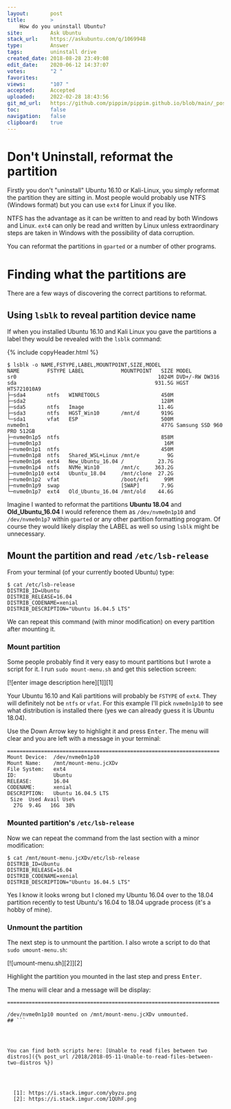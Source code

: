 ```yaml
---
layout:       post
title:        >
    How do you uninstall Ubuntu?
site:         Ask Ubuntu
stack_url:    https://askubuntu.com/q/1069948
type:         Answer
tags:         uninstall drive
created_date: 2018-08-28 23:49:08
edit_date:    2020-06-12 14:37:07
votes:        "2 "
favorites:    
views:        "107 "
accepted:     Accepted
uploaded:     2022-02-28 18:43:56
git_md_url:   https://github.com/pippim/pippim.github.io/blob/main/_posts/2018/2018-08-28-How-do-you-uninstall-Ubuntu_.md
toc:          false
navigation:   false
clipboard:    true
---
```


# Don't Uninstall, reformat the partition

Firstly you don't "uninstall" Ubuntu 16.10 or Kali-Linux, you simply reformat the partition they are sitting in. Most people would probably use NTFS (Windows format) but you can use `ext4` for Linux if you like.

NTFS has the advantage as it can be written to and read by both Windows and Linux. `ext4` can only be read and written by Linux unless extraordinary steps are taken in Windows with the possibility of data corruption.

You can reformat the partitions in `gparted` or a number of other programs.

# Finding what the partitions are

There are a few ways of discovering the correct partitions to reformat. 

## Using `lsblk` to reveal partition device name

If when you installed Ubuntu 16.10 and Kali Linux you gave the partitions a label they would be revealed with the `lsblk` command:

{% include copyHeader.html %}
``` 
$ lsblk -o NAME,FSTYPE,LABEL,MOUNTPOINT,SIZE,MODEL
NAME         FSTYPE LABEL            MOUNTPOINT   SIZE MODEL
sr0                                              1024M DVD+/-RW DW316  
sda                                             931.5G HGST HTS721010A9
├─sda4       ntfs   WINRETOOLS                    450M 
├─sda2                                            128M 
├─sda5       ntfs   Image                        11.4G 
├─sda3       ntfs   HGST_Win10       /mnt/d       919G 
└─sda1       vfat   ESP                           500M 
nvme0n1                                           477G Samsung SSD 960 PRO 512GB            
├─nvme0n1p5  ntfs                                 858M 
├─nvme0n1p3                                        16M 
├─nvme0n1p1  ntfs                                 450M 
├─nvme0n1p8  ntfs   Shared_WSL+Linux /mnt/e         9G 
├─nvme0n1p6  ext4   New_Ubuntu_16.04 /           23.7G 
├─nvme0n1p4  ntfs   NVMe_Win10       /mnt/c     363.2G 
├─nvme0n1p10 ext4   Ubuntu_18.04     /mnt/clone  27.2G 
├─nvme0n1p2  vfat                    /boot/efi     99M 
├─nvme0n1p9  swap                    [SWAP]       7.9G 
└─nvme0n1p7  ext4   Old_Ubuntu_16.04 /mnt/old    44.6G 
```

Imagine I wanted to reformat the partitions **Ubuntu 18.04** and **Old_Ubuntu_16.04** I would reference them as `/dev/nvme0n1p10` and `/dev/nvme0n1p7` within `gparted` or any other partition formatting program. Of course they would likely display the LABEL as well so using `lsblk` might be unnecessary.

## Mount the partition and read `/etc/lsb-release`

From your terminal (of your currently booted Ubuntu) type:

``` 
$ cat /etc/lsb-release
DISTRIB_ID=Ubuntu
DISTRIB_RELEASE=16.04
DISTRIB_CODENAME=xenial
DISTRIB_DESCRIPTION="Ubuntu 16.04.5 LTS"
```

We can repeat this command (with minor modification) on every partition after mounting it.

### Mount partition

Some people probably find it very easy to mount partitions but I wrote a script for it. I run `sudo mount-menu.sh` and get this selection screen:

[![enter image description here][1]][1]

Your Ubuntu 16.10 and Kali partitions will probably be `FSTYPE` of `ext4`. They will definitely not be `ntfs` or `vfat`. For this example I'll pick `nvme0n1p10` to see what distribution is installed there (yes we can already guess it is Ubuntu 18.04).

Use the Down Arrow key to highlight it and press <kbd>Enter</kbd>. The menu will clear and you are left with a message in your terminal:

``` 
=====================================================================
Mount Device:  /dev/nvme0n1p10
Mount Name:    /mnt/mount-menu.jcXDv
File System:   ext4
ID:            Ubuntu
RELEASE:       16.04
CODENAME:      xenial
DESCRIPTION:   Ubuntu 16.04.5 LTS
 Size  Used Avail Use%
  27G  9.4G   16G  38%
```

### Mounted partition's `/etc/lsb-release`

Now we can repeat the command from the last section with a minor modification:

``` 
$ cat /mnt/mount-menu.jcXDv/etc/lsb-release
DISTRIB_ID=Ubuntu
DISTRIB_RELEASE=16.04
DISTRIB_CODENAME=xenial
DISTRIB_DESCRIPTION="Ubuntu 16.04.5 LTS"
```

Yes I know it looks wrong but I cloned my Ubuntu 16.04 over to the 18.04 partition recently to test Ubuntu's 16.04 to 18.04 upgrade process (it's a hobby of mine).

### Unmount the partition

The next step is to unmount the partition. I also wrote a script to do that `sudo umount-menu.sh`:

[![umount-menu.sh][2]][2]

Highlight the partition you mounted in the last step and press <kbd>Enter</kbd>.

The menu will clear and a message will be display:

``` 
=====================================================================

/dev/nvme0n1p10 mounted on /mnt/mount-menu.jcXDv unmounted.
## ```




You can find both scripts here: [Unable to read files between two distros]({% post_url /2018/2018-05-11-Unable-to-read-files-between-two-distros %})




  [1]: https://i.stack.imgur.com/ybyzu.png
  [2]: https://i.stack.imgur.com/1QUhF.png

